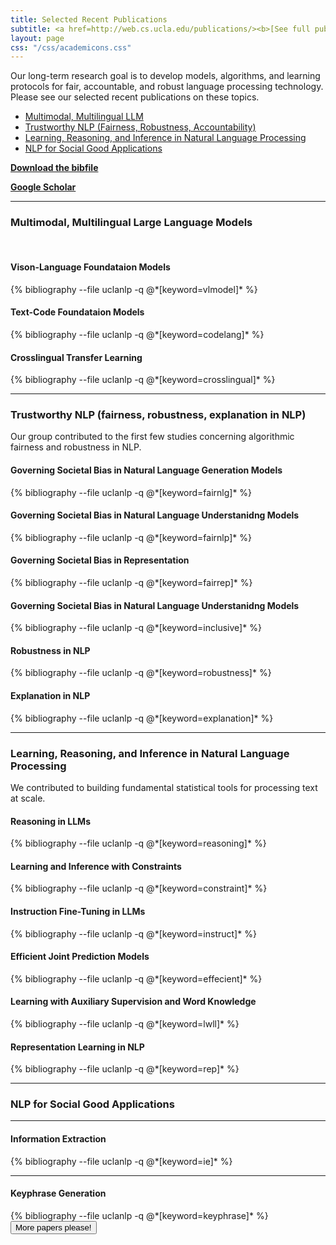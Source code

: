 ```yaml
---
title: Selected Recent Publications
subtitle: <a href=http://web.cs.ucla.edu/publications/><b>[See full publication list]</b></a>
layout: page
css: "/css/academicons.css"
---
```


<!--I generally publish only in top conferences and journals. Typically, the acceptance rate
of ML/AI (NeurIPS, ICML, KDD, AAAI) and NLP venues (NAACL, EMNLP, ACL, CoNLL) is around 15% - 25% for both short and long papers.
Individual acceptance rate can be found [here](http://https://aclweb.org/aclwiki/Conference_acceptance_rates) and [here](https://github.com/lixin4ever/Conference-Acceptance-Rate).
[TACL](https://www.transacl.org/ojs/index.php/tacl) is a top NLP journal publishing conference-length papers.
TACL papers are eligible for presenting at top NLP conferences.

I strongly believe the impact and productivity of a researcher should not be judged by paper or citation counts.
### [See full publication list]({{site.baseurl}}/publications)
-->

Our long-term research goal is to develop models, algorithms, and learning protocols for fair, accountable, and robust language processing technology.
Please see our selected recent publications on these topics.

- [Multimodal, Multilingual LLM](#multimodal)
- [Trustworthy NLP (Fairness, Robustness, Accountability)](#FEAT)
- [Learning, Reasoning, and Inference in Natural Language Processing](#ml4nlp)
- [NLP for Social Good Applications](#application)

**[Download the bibfile]({{site.baseurl}}/bibliography/uclanlp_clean.bib)**

**[Google Scholar](https://scholar.google.com/citations?user=fqDBtzYAAAAJ&hl=en)**

<hr id = "multimodal">
<h3 class="pubyear"> Multimodal, Multilingual Large Language Models </h3>
<br id="vlmodel">
<h4 class="pubyear"> Vison-Language Foundataion Models </h4>
{% bibliography --file uclanlp -q @*[keyword=vlmodel]* %}
<br id="codelang">
<h4 class="pubyear"> Text-Code Foundataion Models </h4>
{% bibliography --file uclanlp -q @*[keyword=codelang]* %}

<br id="crosslingual">
<h4 class="pubyear"> Crosslingual Transfer Learning </h4>
{% bibliography --file uclanlp  -q @*[keyword=crosslingual]* %}

<hr id = "FEAT">
<h3 class="pubyear"> Trustworthy NLP (fairness, robustness, explanation in NLP) </h3>
Our group contributed to the first few studies concerning algorithmic fairness and robustness in NLP.

<br id="fairnlg">
<h4 class="pubyear"> Governing Societal Bias in Natural Language Generation Models </h4>
{% bibliography --file uclanlp -q @*[keyword=fairnlg]* %}

<br id="fairnlp">
<h4 class="pubyear"> Governing Societal Bias in Natural Language Understanidng Models </h4>
{% bibliography --file uclanlp -q @*[keyword=fairnlp]* %}

<br id="fairrep">
<h4 class="pubyear"> Governing Societal Bias in Representation </h4>
{% bibliography --file uclanlp -q @*[keyword=fairrep]* %}

<br id="inclusive">
<h4 class="pubyear"> Governing Societal Bias in Natural Language Understanidng Models </h4>
{% bibliography --file uclanlp -q @*[keyword=inclusive]* %}

<br id="robustness">
<h4 class="pubyear"> Robustness in NLP </h4>
{% bibliography --file uclanlp  -q @*[keyword=robustness]* %}

<br id="explanation">
<h4 class="pubyear"> Explanation in NLP </h4>
{% bibliography --file uclanlp  -q @*[keyword=explanation]* %}

<hr id="ml4nlp">
<h3 class="pubyear"> Learning, Reasoning, and Inference in Natural Language Processing</h3>
We contributed to building fundamental statistical tools for processing text at scale.

<br id="reasoning">
<h4 class="pubyear"> Reasoning in LLMs </h4>
{% bibliography --file uclanlp -q @*[keyword=reasoning]* %}

<br id="constraint">
<h4 class="pubyear"> Learning and Inference with Constraints </h4>
{% bibliography --file uclanlp -q @*[keyword=constraint]* %}

<br id="instruct">
<h4 class="pubyear"> Instruction Fine-Tuning in LLMs </h4>
{% bibliography --file uclanlp -q @*[keyword=instruct]* %}

<br id="efficient">
<h4 class="pubyear"> Efficient Joint Prediction Models </h4>
{% bibliography --file uclanlp -q @*[keyword=effecient]* %}

<br id="lwll">
<h4 class="pubyear"> Learning with Auxiliary Supervision and Word Knowledge </h4>
{% bibliography --file uclanlp -q @*[keyword=lwll]* %}

<br id="rep">
<h4 class="pubyear"> Representation Learning in NLP </h4>
{% bibliography --file uclanlp  -q @*[keyword=rep]* %}

<hr id="application">
<h3 class="pubyear"> NLP for Social Good Applications</h3>

<hr id="IE">
<h4 class="pubyear"> Information Extraction</h3>
{% bibliography --file uclanlp -q @*[keyword=ie]* %}

<hr id="keyphrase">
<h4 class="pubyear"> Keyphrase Generation </h3>
{% bibliography --file uclanlp -q @*[keyword=keyphrase]* %}

<div class="col-12 text-center">
<a href="{{site.baseurl}}/publications">
<button class="see-more">More papers please!</button>
</a>
</div>
